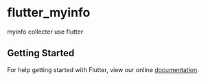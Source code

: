 # flutter_myinfo

myinfo collecter use flutter

## Getting Started

For help getting started with Flutter, view our online
[documentation](https://flutter.io/).

